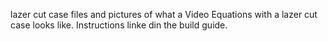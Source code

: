 lazer cut case files and pictures of what a Video Equations with a lazer cut case looks like. Instructions linke din the build guide.
